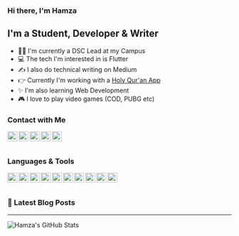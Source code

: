 ### Hi there, I'm  Hamza

## I'm a Student, Developer & Writer
- 🙋‍♂️ I'm currently a DSC Lead at my Campus
- 💻 The tech I'm interested in is Flutter
- ✍ I also do technical writing on Medium
- 👉 Currently I'm working with a [Holy Qur'an App][quran]
- ✨ I'm also learning Web Development
- 🎮 I love to play video games (COD, PUBG etc)

### Contact with Me

[<img align="left" alt="m-hamzashakeel | Facebook" width=22px src="https://cdn.jsdelivr.net/npm/simple-icons@v3/icons/facebook.svg">][facebook]
[<img align="left" alt="m-hamzashakeel | Twitter" width=22px src="https://cdn.jsdelivr.net/npm/simple-icons@v3/icons/twitter.svg">][twitter]
[<img align="left" alt="m-hamzashakeel | LinkedIn" width=22px src="https://cdn.jsdelivr.net/npm/simple-icons@v3/icons/linkedin.svg">][linkedin]
[<img align="left" alt="m-hamzashakeel | Medium" width=22px src="https://cdn.jsdelivr.net/npm/simple-icons@v3/icons/medium.svg">][medium]
[<img align="left" alt="m-hamzashakeel | Instagram" width=22px src="https://cdn.jsdelivr.net/npm/simple-icons@v3/icons/instagram.svg">][instagram]

<br>
<br>

### Languages & Tools

<img align="left" alt="m-hamzashakeel | Flutter" width=22px src="https://cdn.jsdelivr.net/npm/simple-icons@v3/icons/flutter.svg">
<img align="left" alt="m-hamzashakeel | Dart" width=22px src="https://cdn.jsdelivr.net/npm/simple-icons@v3/icons/dart.svg">
<img align="left" alt="m-hamzashakeel | Firebase" width=22px src="https://cdn.jsdelivr.net/npm/simple-icons@v3/icons/firebase.svg">
<img align="left" alt="m-hamzashakeel | VS Code" width=22px src="https://cdn.jsdelivr.net/npm/simple-icons@v3/icons/visualstudio.svg">
<img align="left" alt="m-hamzashakeel | Android Studio" width=22px src="https://cdn.jsdelivr.net/npm/simple-icons@v3/icons/androidstudio.svg">
<img align="left" alt="m-hamzashakeel | HTML5" width=22px src="https://cdn.jsdelivr.net/npm/simple-icons@v3/icons/html5.svg">
<img align="left" alt="m-hamzashakeel | CSS" width=22px src="https://cdn.jsdelivr.net/npm/simple-icons@v3/icons/css3.svg">
<img align="left" alt="m-hamzashakeel | Boostrap" width=22px src="https://cdn.jsdelivr.net/npm/simple-icons@v3/icons/bootstrap.svg">
<img align="left" alt="m-hamzashakeel | Adobe XD" width=22px src="https://cdn.jsdelivr.net/npm/simple-icons@v3/icons/adobexd.svg">
<img align="left" alt="m-hamzashakeel | Adobe XD" width=22px src="https://cdn.jsdelivr.net/npm/simple-icons@v3/icons/adobepremierepro.svg">


<br>
<br>

### 📙 Latest Blog Posts
<!-- BLOG-POST-LIST:START -->
<!-- BLOG-POST-LIST:END -->

---

<img align="left" alt="Hamza's GitHub Stats" src="https://github-readme-stats.vercel.app/api?username=m-hamzashakeel&show_icons=true&hide_border=true">


[quran]: https://github.com/m-hamzashakeel/The_Holy_Quran_App
[twitter]: https://www.twitter.com/m_hamzashakeel/
[linkedin]: https://www.linkedin.com/in/m-hamzashakeel/
[instagram]: https://www.instagram.com/m_hamzashakeel/
[medium]: https://medium.com/@hamza.6.shakeel
[facebook]: httsp://www.facebook.com/hamza.maddog
